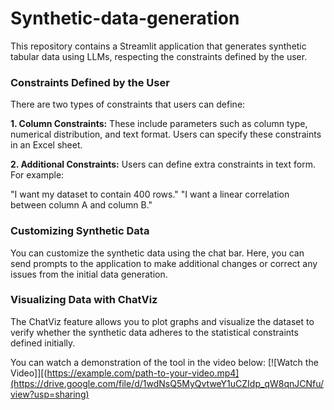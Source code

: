 # Synthetic-data-generation
This repository contains a Streamlit application that generates synthetic tabular data using LLMs, respecting the constraints defined by the user.

### Constraints Defined by the User
There are two types of constraints that users can define:

**1. Column Constraints:** These include parameters such as column type, numerical distribution, and text format. Users can specify these constraints in an Excel sheet.

**2. Additional Constraints:** Users can define extra constraints in text form. For example:

"I want my dataset to contain 400 rows."
"I want a linear correlation between column A and column B."
### Customizing Synthetic Data
You can customize the synthetic data using the chat bar. Here, you can send prompts to the application to make additional changes or correct any issues from the initial data generation.

### Visualizing Data with ChatViz
The ChatViz feature allows you to plot graphs and visualize the dataset to verify whether the synthetic data adheres to the statistical constraints defined initially.


You can watch a demonstration of the tool in the video below:
[![Watch the Video]][(https://example.com/path-to-your-video.mp4](https://drive.google.com/file/d/1wdNsQ5MyQvtweY1uCZIdp_qW8qnJCNfu/view?usp=sharing)
